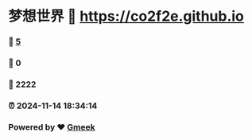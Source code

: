# 梦想世界 :link: https://co2f2e.github.io 
### :page_facing_up: [5](https://co2f2e.github.io/tag.html) 
### :speech_balloon: 0 
### :hibiscus: 2222 
### :alarm_clock: 2024-11-14 18:34:14 
### Powered by :heart: [Gmeek](https://github.com/Meekdai/Gmeek)
